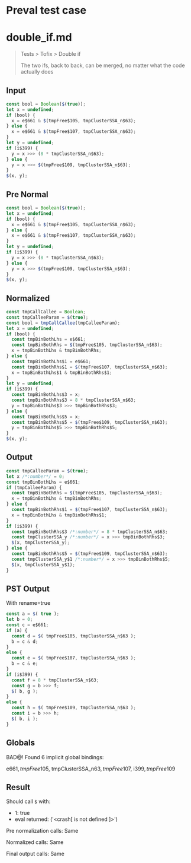 # Preval test case

# double_if.md

> Tests > Tofix > Double if
>
> The two ifs, back to back, can be merged, no matter what the code actually does

## Input

`````js filename=intro
const bool = Boolean($(true));
let x = undefined;
if (bool) {
  x = e$661 & $(tmpFree$105, tmpClusterSSA_n$63);
} else {
  x = e$661 & $(tmpFree$107, tmpClusterSSA_n$63);
}
let y = undefined;
if (i$399) {
  y = x >>> (8 * tmpClusterSSA_n$63);
} else {
  y = x >>> $(tmpFree$109, tmpClusterSSA_n$63);
}
$(x, y);
`````

## Pre Normal


`````js filename=intro
const bool = Boolean($(true));
let x = undefined;
if (bool) {
  x = e$661 & $(tmpFree$105, tmpClusterSSA_n$63);
} else {
  x = e$661 & $(tmpFree$107, tmpClusterSSA_n$63);
}
let y = undefined;
if (i$399) {
  y = x >>> (8 * tmpClusterSSA_n$63);
} else {
  y = x >>> $(tmpFree$109, tmpClusterSSA_n$63);
}
$(x, y);
`````

## Normalized


`````js filename=intro
const tmpCallCallee = Boolean;
const tmpCalleeParam = $(true);
const bool = tmpCallCallee(tmpCalleeParam);
let x = undefined;
if (bool) {
  const tmpBinBothLhs = e$661;
  const tmpBinBothRhs = $(tmpFree$105, tmpClusterSSA_n$63);
  x = tmpBinBothLhs & tmpBinBothRhs;
} else {
  const tmpBinBothLhs$1 = e$661;
  const tmpBinBothRhs$1 = $(tmpFree$107, tmpClusterSSA_n$63);
  x = tmpBinBothLhs$1 & tmpBinBothRhs$1;
}
let y = undefined;
if (i$399) {
  const tmpBinBothLhs$3 = x;
  const tmpBinBothRhs$3 = 8 * tmpClusterSSA_n$63;
  y = tmpBinBothLhs$3 >>> tmpBinBothRhs$3;
} else {
  const tmpBinBothLhs$5 = x;
  const tmpBinBothRhs$5 = $(tmpFree$109, tmpClusterSSA_n$63);
  y = tmpBinBothLhs$5 >>> tmpBinBothRhs$5;
}
$(x, y);
`````

## Output


`````js filename=intro
const tmpCalleeParam = $(true);
let x /*:number*/ = 0;
const tmpBinBothLhs = e$661;
if (tmpCalleeParam) {
  const tmpBinBothRhs = $(tmpFree$105, tmpClusterSSA_n$63);
  x = tmpBinBothLhs & tmpBinBothRhs;
} else {
  const tmpBinBothRhs$1 = $(tmpFree$107, tmpClusterSSA_n$63);
  x = tmpBinBothLhs & tmpBinBothRhs$1;
}
if (i$399) {
  const tmpBinBothRhs$3 /*:number*/ = 8 * tmpClusterSSA_n$63;
  const tmpClusterSSA_y /*:number*/ = x >>> tmpBinBothRhs$3;
  $(x, tmpClusterSSA_y);
} else {
  const tmpBinBothRhs$5 = $(tmpFree$109, tmpClusterSSA_n$63);
  const tmpClusterSSA_y$1 /*:number*/ = x >>> tmpBinBothRhs$5;
  $(x, tmpClusterSSA_y$1);
}
`````

## PST Output

With rename=true

`````js filename=intro
const a = $( true );
let b = 0;
const c = e$661;
if (a) {
  const d = $( tmpFree$105, tmpClusterSSA_n$63 );
  b = c & d;
}
else {
  const e = $( tmpFree$107, tmpClusterSSA_n$63 );
  b = c & e;
}
if (i$399) {
  const f = 8 * tmpClusterSSA_n$63;
  const g = b >>> f;
  $( b, g );
}
else {
  const h = $( tmpFree$109, tmpClusterSSA_n$63 );
  const i = b >>> h;
  $( b, i );
}
`````

## Globals

BAD@! Found 6 implicit global bindings:

e$661, tmpFree$105, tmpClusterSSA_n$63, tmpFree$107, i$399, tmpFree$109

## Result

Should call `$` with:
 - 1: true
 - eval returned: ('<crash[ <ref> is not defined ]>')

Pre normalization calls: Same

Normalized calls: Same

Final output calls: Same
